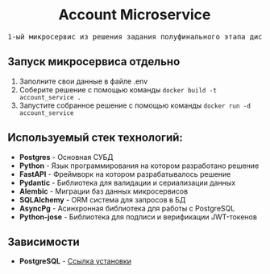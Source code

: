 <h1 align="center">Account Microservice</h1>
<pre align="center">1-ый микросервис из решения задания полуфинального этапа дисциплины «Backend-разработка: Web API»</pre>


## Запуск микросервиса отдельно
1. Заполните свои данные в файле .env
2. Соберите решение с помощью команды ```docker build -t account_service .```
3. Запустите собранное решение с помощью команды ```docker run -d account_service```

## Используемый стек технологий:
* __Postgres__ - Основная СУБД
* __Python__ - Язык программирования на котором разработано решение
* __FastAPI__ - Фреймворк на котором разрабатывалось решение
* __Pydantic__ - Библиотека для валидации и сериализации данных
* __Alembic__ - Миграции баз данных микросервисов
* __SQLAlchemy__ - ORM система для запросов в БД
* __AsyncPg__ - Асинхронная библиотека для работы с PostgreSQL
* __Python-jose__ - Библиотека для подписи и верификации JWT-токенов

## Зависимости
* __PostgreSQL__ - [Ссылка установки](https://www.postgresql.org/download/)

